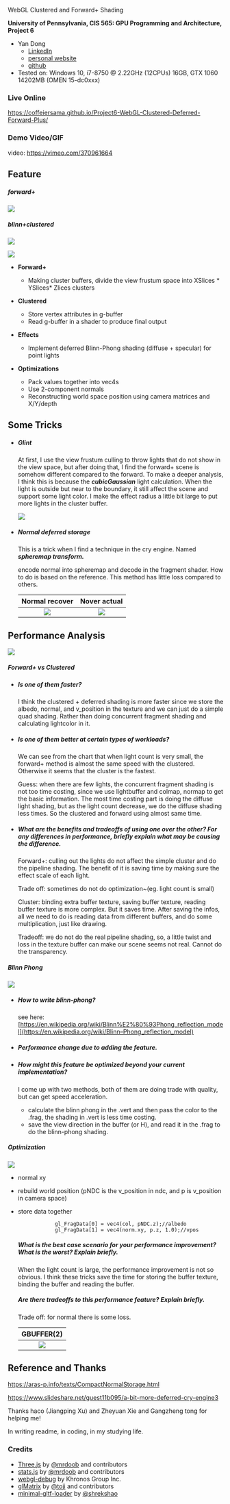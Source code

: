 WebGL Clustered and Forward+ Shading

**University of Pennsylvania, CIS 565: GPU Programming and Architecture, Project 6**

* Yan Dong
  - [LinkedIn](https://www.linkedin.com/in/yan-dong-572b1113b/)
  - [personal website](https://www.coffeier.com)
  - [github](https://github.com/coffeiersama)
* Tested on: Windows 10, i7-8750 @ 2.22GHz  (12CPUs)  16GB, GTX 1060 14202MB (OMEN 15-dc0xxx)

### Live Online

 https://coffeiersama.github.io/Project6-WebGL-Clustered-Deferred-Forward-Plus/ 

### Demo Video/GIF

video: https://vimeo.com/370961664

## Feature

##### forward+

![](forward+.gif)

##### blinn+clustered

![](defer_blin.png)

![](defer.gif)



- **Forward+**
  - Making cluster buffers, divide the view frustum space into XSlices * YSlices* Zlices clusters

- **Clustered**
    - Store vertex attributes in g-buffer
    - Read g-buffer in a shader to produce final output
- **Effects**
  - Implement deferred Blinn-Phong shading (diffuse + specular) for point lights
- **Optimizations**
  - Pack values together into vec4s
  - Use 2-component normals
  - Reconstructing world space position using camera matrices and X/Y/depth

## Some Tricks

- ##### Glint

  At first, I use the view frustum culling to throw lights that do not show in the view space, but after doing that, I find the forward+ scene is somehow different compared to the forward. To make a deeper analysis, I think this is because the ***cubicGaussian*** light calculation. When the light is outside but near to the boundary, it still affect the scene and support some light color. I make the effect radius a little bit large to put more lights in the cluster buffer.

  ![](view.png)

- ##### Normal deferred storage

  This is a trick when I find a technique in the cry engine. Named ***spheremap transform.***

  encode normal into spheremap and decode in the fragment shader. How to do is based on the reference. This method has little loss compared to others.

  | Normal recover  |   Nover actual    |
  | :-------------: | :---------------: |
  | ![](normal.png) | ![](normal_o.png) |
  
  

## Performance Analysis

![](lightnum_.png)

##### Forward+ vs Clustered 

  - ##### Is one of them faster?

    I think the clustered + deferred shading is more faster since we store the albedo, normal, and v_position in the texture and we can just do a simple quad shading. Rather than doing concurrent fragment shading and calculating lightcolor in it.

  - ##### Is one of them better at certain types of workloads?

    We can see from the chart that when light count is very small, the forward+ method is almost the same speed with the clustered. Otherwise it seems that the cluster is the fastest. 

    Guess: when there are few lights, the concurrent fragment shading is not too time costing, since we use lightbuffer and colmap, normap to get the basic information. The most time costing part is doing the diffuse light shading, but as the light count decrease, we do the diffuse shading less times. So the clustered and forward using almost same time.

  - ##### What are the benefits and tradeoffs of using one over the other? For any differences in performance, briefly explain what may be causing the difference.

    Forward+:  culling out the lights do not affect the simple cluster and do the pipeline shading. The benefit of it is saving time by making sure the effect scale of each light.

    Trade off: sometimes do not do optimization~(eg. light count is small)

    Cluster: binding extra buffer texture, saving buffer texture, reading buffer texture is more complex. But it saves time. After saving the infos, all we need to do is reading data from different buffers, and do some multiplication, just like drawing. 

    Tradeoff: we do not do the real pipeline shading, so, a little twist and loss in the texture buffer can make our scene seems not real.  Cannot do the transparency.

##### Blinn Phong

![](blin.png)

  - ##### How to write blinn-phong?  

    see here:[https://en.wikipedia.org/wiki/Blinn%E2%80%93Phong_reflection_model](https://en.wikipedia.org/wiki/Blinn–Phong_reflection_model) 

  - ##### Performance change due to adding the feature.

  - ##### How might this feature be optimized beyond your current implementation?

    I come up with two methods, both of them are doing trade with quality, but can get speed acceleration.

    - calculate the blinn phong in the .vert and then pass the color to the .frag, the shading in .vert is less time costing.
    - save the view direction in the buffer (or H), and read it in the .frag to do the blinn-phong shading.

##### Optimization

![](opt.png)

  - normal xy

  - rebuild world position (pNDC is the v_position in ndc, and p is v_position in camera space)

  - store data together

    ```
     			gl_FragData[0] = vec4(col, pNDC.z);//albedo
      			gl_FragData[1] = vec4(norm.xy, p.z, 1.0);//vpos
    ```

    ##### What is the best case scenario for your performance improvement? What is the worst? Explain briefly.

    When the light count is large, the performance improvement is not so obvious. I think these tricks save the time for storing the buffer texture, binding the buffer and reading the buffer.

    ##### Are there tradeoffs to this performance feature? Explain briefly.

    Trade off: for normal there is some loss.

    |    GBUFFER(2)    |
    | :--------------: |
    | ![](gbuffer.png) |

    

## Reference and Thanks

 https://aras-p.info/texts/CompactNormalStorage.html 

 https://www.slideshare.net/guest11b095/a-bit-more-deferred-cry-engine3 

Thanks haco (Jiangping Xu) and Zheyuan Xie and Gangzheng tong for helping me!

In writing readme, in coding, in my studying life.



### Credits

* [Three.js](https://github.com/mrdoob/three.js) by [@mrdoob](https://github.com/mrdoob) and contributors
* [stats.js](https://github.com/mrdoob/stats.js) by [@mrdoob](https://github.com/mrdoob) and contributors
* [webgl-debug](https://github.com/KhronosGroup/WebGLDeveloperTools) by Khronos Group Inc.
* [glMatrix](https://github.com/toji/gl-matrix) by [@toji](https://github.com/toji) and contributors
* [minimal-gltf-loader](https://github.com/shrekshao/minimal-gltf-loader) by [@shrekshao](https://github.com/shrekshao)
